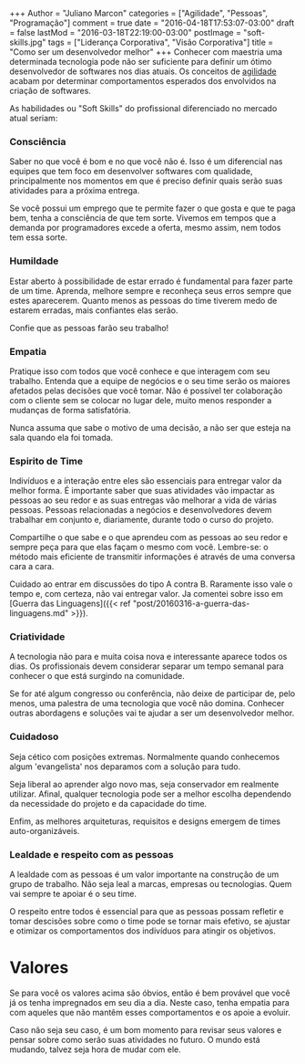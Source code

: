+++
Author = "Juliano Marcon"
categories = ["Agilidade", "Pessoas", "Programação"]
comment = true
date = "2016-04-18T17:53:07-03:00"
draft = false
lastMod = "2016-03-18T22:19:00-03:00"
postImage = "soft-skills.jpg"
tags = ["Liderança Corporativa", "Visão Corporativa"]
title = "Como ser um desenvolvedor melhor"
+++
Conhecer com maestria uma determinada tecnologia pode não ser suficiente
para definir um ótimo desenvolvedor de softwares nos dias atuais. Os conceitos
de [agilidade](http://www.manifestoagil.com.br/) acabam por determinar comportamentos
esperados dos envolvidos na criação de softwares.
<!--more-->

As habilidades ou "Soft Skills" do profissional diferenciado no
mercado atual seriam:

### Consciência

Saber no que você é bom e no que você não é. Isso é um diferencial nas equipes que tem foco em desenvolver softwares com qualidade, principalmente nos momentos em que é preciso definir quais serão suas atividades para a próxima entrega.

Se você possui um emprego que te permite fazer o que gosta e que te paga bem, tenha a consciência de que tem sorte. Vivemos em tempos que a demanda por programadores excede a oferta, mesmo assim, nem todos tem essa sorte.

### Humildade

Estar aberto à possibilidade de estar errado é fundamental para fazer parte
de um time. Aprenda, melhore sempre e reconheça seus erros sempre que estes
aparecerem. Quanto menos as pessoas do time tiverem medo de estarem
erradas, mais confiantes elas serão.

Confie que as pessoas farão seu trabalho!

### Empatia

Pratique isso com todos que você conhece e que interagem com seu trabalho. Entenda que a equipe de negócios e o seu time serão os maiores afetados pelas decisões que você tomar. Não é possível ter colaboração com o cliente sem se colocar no lugar dele, muito menos responder a mudanças de forma satisfatória.

Nunca assuma que sabe o motivo de uma decisão, a não ser que esteja na sala quando ela foi tomada.

### Espirito de Time

Indivíduos e a interação entre eles são essenciais para entregar valor da melhor forma.
É importante saber que suas atividades vão impactar as pessoas ao seu redor e as suas entregas vão melhorar a vida de várias pessoas. Pessoas relacionadas a negócios e desenvolvedores devem trabalhar em conjunto e, diariamente, durante todo o curso do projeto.

Compartilhe o que sabe e o que aprendeu com as pessoas ao seu redor e sempre peça para que elas façam o mesmo com você. Lembre-se: o método mais eficiente de transmitir informações é através de uma conversa cara a cara.

Cuidado ao entrar em discussões do tipo A contra B. Raramente isso vale o tempo e, com certeza, não vai entregar valor. Ja comentei sobre isso em [Guerra das Linguagens]({{< ref "post/20160316-a-guerra-das-linguagens.md" >}}).

### Criatividade

A tecnologia não para e muita coisa nova e interessante aparece todos os dias. Os profissionais devem considerar separar um tempo semanal para conhecer o que está surgindo na comunidade.

Se for até algum congresso ou conferência, não deixe de participar de, pelo menos, uma
palestra de uma tecnologia que você não domina. Conhecer outras abordagens e
soluções vai te ajudar a ser um desenvolvedor melhor.

### Cuidadoso

Seja cético com posições extremas. Normalmente quando conhecemos algum 'evangelista'
nos deparamos com a solução para tudo.

Seja liberal ao aprender algo novo mas, seja conservador em realmente utilizar. Afinal,
qualquer tecnologia pode ser a melhor escolha dependendo da necessidade do projeto
e da capacidade do time.

Enfim, as melhores arquiteturas, requisitos e designs emergem de times
auto-organizáveis.

### Lealdade e respeito com as pessoas

A lealdade com as pessoas é um valor importante na construção de um grupo de trabalho.
Não seja leal a marcas, empresas ou tecnologias. Quem vai sempre te apoiar é o
seu time.

O respeito entre todos é essencial para que as pessoas possam refletir e tomar descisões sobre como o time pode se tornar mais efetivo, se
ajustar e otimizar os comportamentos dos indivíduos para atingir os objetivos.

# Valores

Se para você os valores acima são óbvios, então é bem provável que você já os tenha
impregnados em seu dia a dia. Neste caso, tenha empatia para com aqueles que não
mantêm esses comportamentos e os apoie a evoluir.

Caso não seja seu caso, é um bom momento para revisar seus valores e pensar sobre
como serão suas atividades no futuro. O mundo está mudando, talvez seja hora de
mudar com ele.
